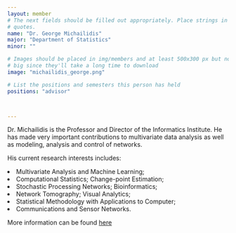 ```yaml
---
layout: member
# The next fields should be filled out appropriately. Place strings in double 
# quotes.
name: "Dr. George Michailidis"
major: "Department of Statistics"
minor: ""

# Images should be placed in img/members and at least 500x300 px but not too
# big since they'll take a long time to download
image: "michailidis_george.png"

# List the positions and semesters this person has held
positions: "advisor"



---
```

Dr. Michailidis is the Professor and Director of the Informatics Institute. He has made very important contributions to multivariate data analysis as well as modeling, analysis and control of networks. 

His current research interests includes: 
<li>Multivariate Analysis and Machine Learning;</li>
<li>Computational Statistics; Change-point Estimation;</li>
<li>Stochastic Processing Networks; Bioinformatics;</li>
<li>Network Tomography; Visual Analytics;</li>
<li>Statistical Methodology with Applications to Computer;</li>
<li>Communications and Sensor Networks.</li>

More information can be found [here](http://www.stat.ufl.edu/personnel/Faculty%20Listing/)